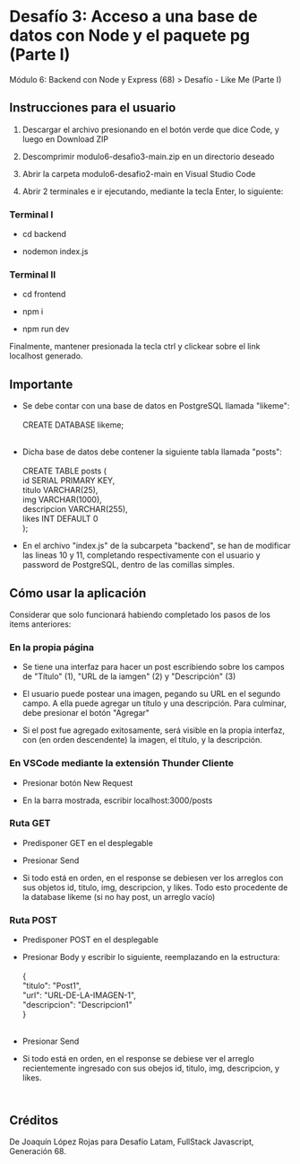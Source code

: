 <h1>Desafío 3: Acceso a una base de datos con Node y el paquete pg (Parte I)</h1>
<p>Módulo 6: Backend con Node y Express (68) > Desafío - Like Me (Parte I)</p>

<h2>Instrucciones para el usuario</h2>

<ol>
  <li><p>Descargar el archivo presionando en el botón verde que dice Code, y luego en Download ZIP</p></li>
  <li><p>Descomprimir modulo6-desafio3-main.zip en un directorio deseado</p></li>
  <li><p>Abrir la carpeta modulo6-desafio2-main en Visual Studio Code</p></li>
  <li><p>Abrir 2 terminales e ir ejecutando, mediante la tecla Enter, lo siguiente:</p></li>
</ol>

<h3>Terminal I</h3>
<ul>
  <li><p>cd backend</p></li>
  <li><p>nodemon index.js</p></li>
</ul>

<h3>Terminal II</h3>
<ul>
  <li><p>cd frontend</p></li>
  <li><p>npm i</p></li>
  <li><p>npm run dev</p></li>
</ul>
<p>Finalmente, mantener presionada la tecla ctrl y clickear sobre el link localhost generado.</p>

<h2>Importante</h2>
<ul>
  
  <li><p>Se debe contar con una base de datos en PostgreSQL llamada "likeme":<br><br> 
    CREATE DATABASE likeme;<br><br>
</p></li>
  
  <li><p>Dicha base de datos debe contener la siguiente tabla llamada "posts": <br> <br> 
    CREATE TABLE posts ( <br>
    id SERIAL PRIMARY KEY, <br>
    titulo VARCHAR(25), <br>
    img VARCHAR(1000), <br>
    descripcion VARCHAR(255), <br>
    likes INT DEFAULT 0 <br>
);	 
</p></li>

<li><p>En el archivo "index.js" de la subcarpeta "backend", se han de modificar las lineas 10 y 11, completando respectivamente con el usuario y password de PostgreSQL, dentro de las comillas simples.</p></li>  
</ul>

<h2>Cómo usar la aplicación</h2>
<p>Considerar que solo funcionará habiendo completado los pasos de los items anteriores:</p>

<h3>En la propia página</h3>
<ul>
  <li><p>Se tiene una interfaz para hacer un post escribiendo sobre los campos de "Título" (1), "URL de la iamgen" (2) y "Descripción" (3)</p></li>
  <li><p>El usuario puede postear una imagen, pegando su URL en el segundo campo. A ella puede agregar un título y una descripción. Para culminar, debe presionar el botón "Agregar"</p></li>
  <li><p>Si el post fue agregado exitosamente, será visible en la propia interfaz, con (en orden descendente) la imagen, el título, y la descripción.</p></li>
</ul>

<h3>En VSCode mediante la extensión Thunder Cliente</h3>
<ul>
  <li><p>Presionar botón New Request</p></li>
  <li><p>En la barra mostrada, escribir localhost:3000/posts</p></li>
</ul>

<h3>Ruta GET</h3>
<ul>
  <li><p>Predisponer GET en el desplegable</p></li>
  <li><p>Presionar Send</p></li>
  <li><p>Si todo está en orden, en el response se debiesen ver los arreglos con sus objetos id, titulo, img, descripcion, y likes. Todo esto procedente de la database likeme (si no hay post, un arreglo vacío)</p></li>
</ul>

<h3>Ruta POST</h3>
<ul>
  <li><p>Predisponer POST en el desplegable</p></li>
  <li><p>Presionar Body y escribir lo siguiente, reemplazando en la estructura:<br><br>
  {<br>
  "titulo": "Post1",<br>
  "url": "URL-DE-LA-IMAGEN-1",<br>
  "descripcion": "Descripcion1"<br>
}<br><br>
</p></li>
  <li><p>Presionar Send</p></li>
  <li><p>Si todo está en orden, en el response se debiese ver el arreglo recientemente ingresado con sus obejos id, titulo, img, descripcion, y likes.</p></li>
</ul>

<h2><br>Créditos</h2>
<p>De Joaquín López Rojas para Desafío Latam, FullStack Javascript, Generación 68.</p>


